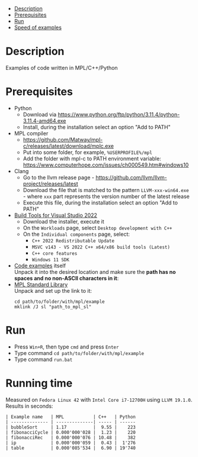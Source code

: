 - [Description](#description)
- [Prerequisites](#prerequisites)
- [Run](#run)
- [Speed of examples](#speed-of-examples)

# Description

Examples of code written in MPL/C++/Python

# Prerequisites
* Python
  * Download via https://www.python.org/ftp/python/3.11.4/python-3.11.4-amd64.exe
  * Install, during the installation select an option "Add to PATH"
* MPL compiler
  * https://github.com/Matway/mpl-c/releases/latest/download/mplc.exe
  * Put into some folder, for example, `%USERPROFILE%/mpl`
  * Add the folder with mpl-c to PATH environment variable: https://www.computerhope.com/issues/ch000549.htm#windows10
* Clang
  * Go to the llvm release page - https://github.com/llvm/llvm-project/releases/latest
  * Download the file that is matched to the pattern `LLVM-xxx-win64.exe` - where `xxx` part represents the version number of the latest release
  * Execute this file, during the installation select an option "Add to PATH"
* [Build Tools for Visual Studio 2022](https://aka.ms/vs/17/release/vs_BuildTools.exe)
  * Download the installer, execute it
  * On the `Workloads` page, select `Desktop development with C++`
  * On the `Individual components` page, select:
    * `C++ 2022 Redistributable Update`
    * `MSVC v143 - VS 2022 C++ x64/x86 build tools (Latest)`
    * `C++ core features`
    * `Windows 11 SDK`
* [Code examples](https://github.com/Matway/mpl-examples/archive/refs/heads/master.zip) itself  
  Unpack it into the desired location and make sure the **path has no spaces and no non-ASCII characters in it**:
* [MPL Standard Library](https://github.com/Matway/mpl-sl/archive/refs/heads/master.zip)  
  Unpack and set up the link to it:
  ```
  cd path/to/folder/with/mpl/example
  mklink /J sl "path_to_mpl_sl"
  ```

# Run
* Press `Win+R`, then type `cmd` and press `Enter`
* Type command `cd path/to/folder/with/mpl/example`
* Type command `run.bat`

# Running time

Measured on `Fedora Linux 42` with `Intel Core i7-12700H` using `LLVM 19.1.0`. Results in seconds:

```
| Example name   | MPL           | C++   | Python
| -------------- | --------------| ----- | ------
| bubbleSort     | 1.17          |  9.55 |    223
| fibonacciCycle | 0.000'000'028 |  1.23 |    220
| fibonacciRec   | 0.000'000'076 | 10.48 |    382
| ip             | 0.000'000'059 |  0.43 |  1'276
| table          | 0.000'085'534 |  6.90 | 19'740
```

